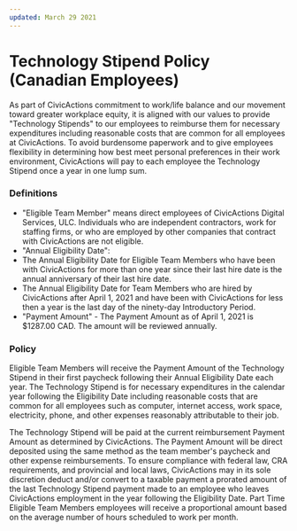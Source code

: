 ```yaml
---
updated: March 29 2021
---
```


# Technology Stipend Policy (Canadian Employees)

As part of CivicActions commitment to work/life balance and our movement toward greater workplace equity, it is aligned with our values to provide "Technology Stipends" to our employees to reimburse them for necessary expenditures including reasonable costs that are common for all employees at CivicActions. To avoid burdensome paperwork and to give employees flexibility in determining how best meet personal preferences in their work environment, CivicActions will pay to each employee the Technology Stipend once a year in one lump sum.

### Definitions

- "Eligible Team Member" means direct employees of CivicActions Digital Services, ULC. Individuals who are independent contractors, work for staffing firms, or who are employed by other companies that contract with CivicActions are not eligible.
- "Annual Eligibility Date":
- The Annual Eligibility Date for Eligible Team Members who have been with CivicActions for more than one year since their last hire date is the annual anniversary of their last hire date.
- The Annual Eligibility Date for Team Members who are hired by CivicActions after April 1, 2021 and have been with CivicActions for less then a year is the last day of the ninety-day Introductory Period.
- "Payment Amount" - The Payment Amount as of April 1, 2021 is $1287.00 CAD. The amount will be reviewed annually.

### Policy

Eligible Team Members will receive the Payment Amount of the Technology Stipend in their first paycheck following their Annual Eligibility Date each year. The Technology Stipend is for necessary expenditures in the calendar year following the Eligibility Date including reasonable costs that are common for all employees such as computer, internet access, work space, electricity, phone, and other expenses reasonably attributable to their job.

The Technology Stipend will be paid at the current reimbursement Payment Amount as determined by CivicActions. The Payment Amount will be direct deposited using the same method as the team member's paycheck and other expense reimbursements. To ensure compliance with federal law, CRA requirements, and provincial and local laws, CivicActions may in its sole discretion deduct and/or convert to a taxable payment a prorated amount of the last Technology Stipend payment made to an employee who leaves CivicActions employment in the year following the Eligibility Date. Part Time Eligible Team Members employees will receive a proportional amount based on the average number of hours scheduled to work per month.
